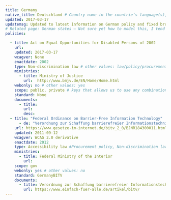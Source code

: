 ```yaml
---
title: Germany 
native_title: Deutschland # Country name in the countrie’s language(s), comma separated. For Switzerland: Schweiz, Suisse, Svizzera, Svizra
updated: 2017-03-17
updatemsg: Updated to latest information on German policy and fixed broken links
# Related page: German states – Not sure yet how to model this, I tend to not have this
policies:

  - title: Act on Equal Opportunities for Disabled Persons of 2002
    url: 
    updated: 2017-03-17
    wcagver: None
    enactdate: 2002
    type: Non-discrimination law # other values: law/policy/procurement
    ministries:
      - title: Ministry of Justice
        url:  http://www.bmjv.de/EN/Home/Home.html
    webonly: no # other values: yes
    scope: public, private # keys that allows us to use any combination
    standard: None
    documents:
      - title: 
        url: 
        desc: 
  - title: "Federal Ordinance on Barrier-Free Information Technology"
      - de: "Verordnung zur Schaffung barrierefreier Informationstechnik nach dem Behindertengleichstellungsgesetz (Barrierefreie-Informationstechnik-Verordnung - BITV 2.0)"
    url: https://www.gesetze-im-internet.de/bitv_2_0/BJNR184300011.html
    updated: 2011-09-12
    wcagver: WCAG 2.0 derivative
    enactdate: 2012
    type: Accessibility law #Procurement policy, Non-discrimination law, Accessibility law, Proposed Law, Recommendation, Accessibility policy
    ministries:
      - title: Federal Ministry of the Interior
        url:
    scope: gov
    webonly: yes # other values: no
    standard: GermanyBITV
    documents:
      - title: Verordnung zur Schaffung barrierefreier Informationstechnik nach dem Behindertengleichstellungsgesetz
        url: https://www.einfach-fuer-alle.de/artikel/bitv/
---
```

